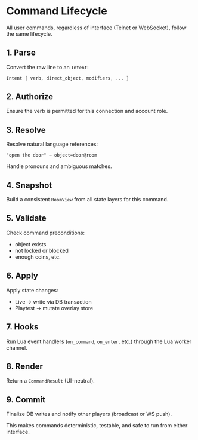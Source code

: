 # Command Lifecycle

All user commands, regardless of interface (Telnet or WebSocket), follow the same lifecycle.

## 1. Parse
Convert the raw line to an `Intent`:
```rust
Intent { verb, direct_object, modifiers, ... }
```

## 2. Authorize
Ensure the verb is permitted for this connection and account role.

## 3. Resolve
Resolve natural language references:
```
"open the door" → object=door@room
```
Handle pronouns and ambiguous matches.

## 4. Snapshot
Build a consistent `RoomView` from all state layers for this command.

## 5. Validate
Check command preconditions:
- object exists
- not locked or blocked
- enough coins, etc.

## 6. Apply
Apply state changes:
- Live → write via DB transaction  
- Playtest → mutate overlay store

## 7. Hooks
Run Lua event handlers (`on_command`, `on_enter`, etc.) through the Lua worker channel.

## 8. Render
Return a `CommandResult` (UI-neutral).

## 9. Commit
Finalize DB writes and notify other players (broadcast or WS push).

This makes commands deterministic, testable, and safe to run from either interface.

